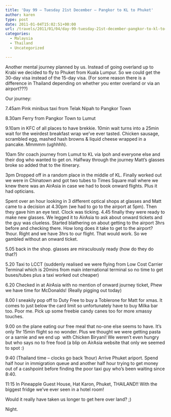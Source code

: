 ```yaml
---
title: 'Day 99 – Tuesday 21st December – Pangkor to KL to Phuket'
author: karen
type: post
date: 2011-01-04T15:02:51+00:00
url: /travels/2011/01/04/day-99-tuesday-21st-december-pangkor-to-kl-to-phuket/
categories:
  - Malaysia
  - Thailand
  - Uncategorized

---
```

Another mental journey planned by us. Instead of going overland up to Krabi we decided to fly to Phuket from Kuala Lumpur. So we could get the 30-day visa instead of the 15-day visa. (For some reason there is a difference in Thailand depending on whether you enter overland or via an airport???)

Our journey:

7.45am Pink minibus taxi from Telak Nipah to Pangkor Town

8.30am Ferry from Pangkor Town to Lumut

9.10am in KFC of all places to have brekkie. 10min wait turns into a 25min wait for the weirdest breakfast wrap we’ve ever tasted. Chicken sausage, scrambled egg, mashed hash browns & liquid cheese wrapped in a pancake. Mmmmm (ughhhh).

10am 5hr coach journey from Lumut to KL via Ipoh and everyone else and their dog who wanted to get on. Halfway through the journey Matt’s glasses broke so added that to the itinerary.

3pm Dropped off in a random place in the middle of KL. Finally worked out we were in Chinatown and got two tubes to Times Square mall where we knew there was an AirAsia in case we had to book onward flights. Plus it had opticians.

Spent over an hour looking in 3 different optical shops at glasses and Matt came to a decision at 4.30pm (we had to go to the airport at 5pm). Then they gave him an eye test. Clock was ticking. 4.45 finally they were ready to make new glasses. We legged it to AirAsia to ask about onward tickets and the guy was clueless. Started blathering on about getting to the airport 3hrs before and checking there. How long does it take to get to the airport? 1hour. Right and we have 3hrs to our flight. That would work. So we gambled without an onward ticket.

5.05 back in the shop. glasses are miraculously ready (how do they do that?)

5.20 Taxi to LCCT (suddenly realised we were flying from Low Cost Carrier Terminal which is 20mins from main international terminal so no time to get buses/tubes plus a taxi worked out cheaper)

6.20 Checked in at AirAsia with no mention of onward journey ticket, Phew we have time for McDonalds! (Really pigging out today)

8.00 I sneakily pop off to Duty Free to buy a Toblerone for Matt for xmas. It comes to just below the card limit so unfortunately have to buy Milka bar too. Poor me. Pick up some freebie candy canes too for more xmassy touches.

9.00 on the plane eating our free meal that no-one else seems to have. It’s only 1hr 15min flight so no wonder. Plus we thought we were getting pasta or a sarnie and we end up&nbsp; with Chicken Biryani! We weren’t even hungry but who says no to free food (a blip on AirAsia website that only we seemed to spot :)

9:40 (Thailand time – clocks go back 1hour) Arrive Phuket ariport. Spend half hour in immigration queue and another half hour trying to get money out of a cashpoint before finding the poor taxi guy who’s been waiting since 8:40.

11:15 In Pineapple Guest House, Hat Karon, Phuket, THAILAND!! With the biggest fridge we’ve ever seen in a hotel room!

Would it really have taken us longer to get here over land? ;)

Night.